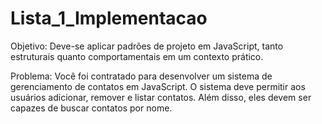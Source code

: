 # Lista_1_Implementacao
 Objetivo: Deve-se aplicar padrões de projeto em JavaScript, tanto estruturais quanto comportamentais em um contexto prático.

 Problema: Você foi contratado para desenvolver um sistema de gerenciamento de contatos em JavaScript. O sistema deve permitir aos usuários adicionar, remover e listar contatos. Além disso, eles devem ser capazes de buscar contatos por nome.
